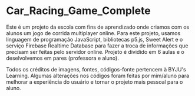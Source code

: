 # Car_Racing_Game_Complete
Este é um projeto da escola com fins de aprendizado onde criamos com os alunos um jogo de corrida multiplayer online.
Para este projeto, usamos linguagem de programação JavaScript, bibliotecas p5.js, Sweet Alert e o serviço Firebase Realtime Database
para fazer a troca de informações que precisam ser feitas pelo servidor online. Projeto é dividido em 6 aulas e o deselvolvemos
em pares (professora e aluno).

Todos os créditos de imagens, fontes, códigos-fonte pertencem à BYJU's Learning.
Algumas alterações nos códigos foram feitas por mim/aluno para melhorar a experiência do usuário
e tornar o projeto mais pessoal para o aluno.
